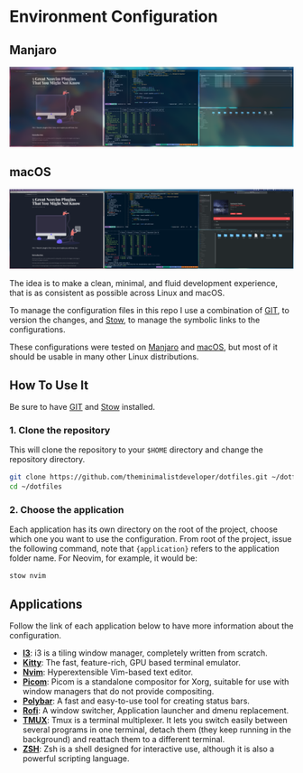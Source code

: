 # Environment Configuration

## Manjaro
![Environment on Manjaro with i3 gaps](./screenshot-manjaro.png)

## macOS
![Environment on macOS Monterey](./screenshot-macos.png)

The idea is to make a clean, minimal, and fluid development experience, that is as consistent as possible across Linux and macOS.

To manage the configuration files in this repo I use a combination of [GIT](https://git-scm.com/), to version the changes, and [Stow](https://www.gnu.org/software/stow/), to manage the symbolic links to the configurations.

These configurations were tested on [Manjaro](https://manjaro.org/) and [macOS](https://www.apple.com/de/macos/monterey/), but most of it should be usable in many other Linux distributions.

## How To Use It
Be sure to have [GIT](https://git-scm.com/) and [Stow](https://www.gnu.org/software/stow/) installed.

### 1. Clone the repository
This will clone the repository to your `$HOME` directory and change the repository directory.

```bash
git clone https://github.com/theminimalistdeveloper/dotfiles.git ~/dotfiles
cd ~/dotfiles
```
### 2. Choose the application
Each application has its own directory on the root of the project, choose which one you want to use the configuration.
From root of the project, issue the following command, note that `{application}` refers to the application folder name.
For Neovim, for example, it would be:

```bash
stow nvim
```

## Applications
Follow the link of each application below to have more information about the configuration.

* **[I3](https://github.com/theminimalistdeveloper/dotfiles/tree/main/i3)**: i3 is a tiling window manager, completely written from scratch.
* **[Kitty](https://github.com/theminimalistdeveloper/dotfiles/tree/main/kitty)**: The fast, feature-rich, GPU based terminal emulator.
* **[Nvim](https://github.com/theminimalistdeveloper/dotfiles/tree/main/nvim)**: Hyperextensible Vim-based text editor.
* **[Picom](https://github.com/theminimalistdeveloper/dotfiles/tree/main/picom)**: Picom is a standalone compositor for Xorg, suitable for use with window managers that do not provide compositing.
* **[Polybar](https://github.com/theminimalistdeveloper/dotfiles/tree/main/polybar)**: A fast and easy-to-use tool for creating status bars.
* **[Rofi](https://github.com/theminimalistdeveloper/dotfiles/tree/main/rofi)**: A window switcher, Application launcher and dmenu replacement.
* **[TMUX](https://github.com/theminimalistdeveloper/dotfiles/tree/main/tmux)**: Tmux is a terminal multiplexer. It lets you switch easily between several programs in one terminal, detach them (they keep running in the background) and reattach them to a different terminal.
* **[ZSH](https://github.com/theminimalistdeveloper/dotfiles/tree/main/zsh)**: Zsh is a shell designed for interactive use, although it is also a powerful scripting language.
